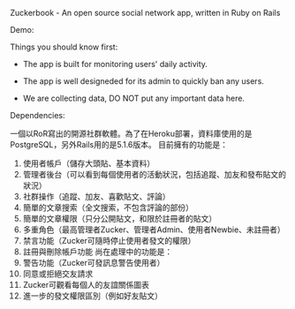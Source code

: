 Zuckerbook - An open source social network app, written in Ruby on Rails
 

Demo:



Things you should know first:

* The app is built for monitoring users' daily activity.

* The app is well designeded for its admin to quickly ban any users.

* We are collecting data, DO NOT put any important data here.


Dependencies:




一個以RoR寫出的開源社群軟體。為了在Heroku部署，資料庫使用的是PostgreSQL，另外Rails用的是5.1.6版本。
目前擁有的功能是：
1. 使用者帳戶（儲存大頭貼、基本資料）
2. 管理者後台（可以看到每個使用者的活動狀況，包括追蹤、加友和發布貼文的狀況）
2. 社群操作（追蹤、加友、喜歡貼文、評論）
3. 簡單的文章搜索（全文搜索，不包含評論的部份）
4. 簡單的文章權限（只分公開貼文，和限於註冊者的貼文）
5. 多重角色（最高管理者Zucker、管理者Admin、使用者Newbie、未註冊者）
6. 禁言功能（Zucker可隨時停止使用者發文的權限）
7. 註冊與刪除帳戶功能
尚在處理中的功能是：
8. 警告功能（Zucker可發訊息警告使用者）
9. 同意或拒絕交友請求
10. Zucker可觀看每個人的友誼關係圖表
11. 進一步的發文權限區別（例如好友貼文）





